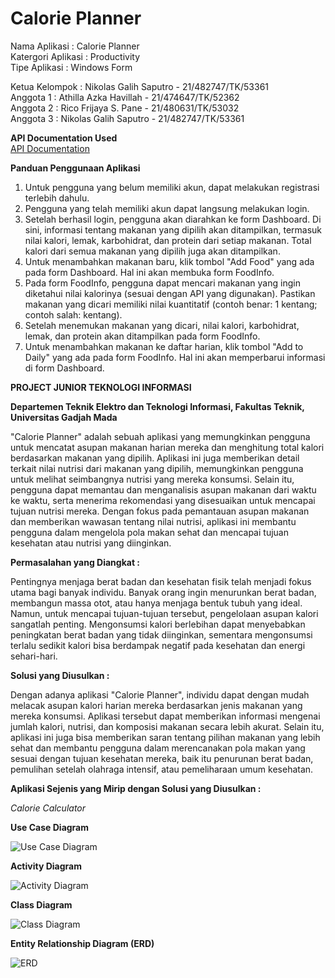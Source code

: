 # Calorie Planner
Nama Aplikasi       : Calorie Planner  
Katergori Aplikasi  : Productivity  
Tipe Aplikasi       : Windows Form  

Ketua Kelompok : Nikolas Galih Saputro - 21/482747/TK/53361  
Anggota 1 : Athilla Azka Havillah - 21/474647/TK/52362  
Anggota 2 : Rico Frijaya S. Pane - 21/480631/TK/53032  
Anggota 3 : Nikolas Galih Saputro - 21/482747/TK/53361  

**API Documentation Used**  
[API Documentation](https://www.edamam.com/)

**Panduan Penggunaan Aplikasi**  
1. Untuk pengguna yang belum memiliki akun, dapat melakukan registrasi terlebih dahulu.  
2. Pengguna yang telah memiliki akun dapat langsung melakukan login.  
3. Setelah berhasil login, pengguna akan diarahkan ke form Dashboard. Di sini, informasi tentang makanan yang dipilih akan ditampilkan, termasuk nilai kalori, lemak, karbohidrat, dan protein dari setiap makanan. Total kalori dari semua makanan yang dipilih juga akan ditampilkan.  
4. Untuk menambahkan makanan baru, klik tombol "Add Food" yang ada pada form Dashboard. Hal ini akan membuka form FoodInfo.  
5. Pada form FoodInfo, pengguna dapat mencari makanan yang ingin diketahui nilai kalorinya (sesuai dengan API yang digunakan). Pastikan makanan yang dicari memiliki nilai kuantitatif (contoh benar: 1 kentang; contoh salah: kentang).  
6. Setelah menemukan makanan yang dicari, nilai kalori, karbohidrat, lemak, dan protein akan ditampilkan pada form FoodInfo.  
7. Untuk menambahkan makanan ke daftar harian, klik tombol "Add to Daily" yang ada pada form FoodInfo. Hal ini akan memperbarui informasi di form Dashboard.  

**PROJECT JUNIOR TEKNOLOGI INFORMASI**

**Departemen Teknik Elektro dan Teknologi Informasi, Fakultas Teknik, Universitas Gadjah Mada**

"Calorie Planner" adalah sebuah aplikasi yang memungkinkan pengguna untuk mencatat asupan makanan harian mereka dan menghitung total kalori berdasarkan makanan yang dipilih. Aplikasi ini juga memberikan detail terkait nilai nutrisi dari makanan yang dipilih, memungkinkan pengguna untuk melihat seimbangnya nutrisi yang mereka konsumsi. Selain itu, pengguna dapat memantau dan menganalisis asupan makanan dari waktu ke waktu, serta menerima rekomendasi yang disesuaikan untuk mencapai tujuan nutrisi mereka. Dengan fokus pada pemantauan asupan makanan dan memberikan wawasan tentang nilai nutrisi, aplikasi ini membantu pengguna dalam mengelola pola makan sehat dan mencapai tujuan kesehatan atau nutrisi yang diinginkan.

**Permasalahan yang Diangkat :**

Pentingnya menjaga berat badan dan kesehatan fisik telah menjadi fokus utama bagi banyak individu. Banyak orang ingin menurunkan berat badan, membangun massa otot, atau hanya menjaga  bentuk  tubuh  yang  ideal.  Namun,  untuk  mencapai  tujuan-tujuan  tersebut, pengelolaan  asupan  kalori  sangatlah  penting.  Mengonsumsi  kalori  berlebihan  dapat menyebabkan  peningkatan  berat  badan  yang  tidak  diinginkan,  sementara mengonsumsi terlalu sedikit kalori bisa berdampak negatif pada kesehatan dan energi sehari-hari. 

**Solusi yang Diusulkan :**

Dengan adanya aplikasi "Calorie Planner", individu dapat dengan mudah melacak asupan kalori harian mereka berdasarkan jenis makanan yang mereka konsumsi. Aplikasi tersebut dapat memberikan informasi mengenai jumlah kalori, nutrisi, dan komposisi makanan secara lebih akurat. Selain itu, aplikasi ini juga bisa memberikan saran tentang pilihan makanan yang lebih sehat dan membantu pengguna dalam merencanakan pola makan yang sesuai dengan tujuan kesehatan mereka, baik itu penurunan berat badan, pemulihan setelah olahraga intensif, atau pemeliharaan umum kesehatan. 

**Aplikasi Sejenis yang Mirip dengan Solusi yang Diusulkan :**

*Calorie Calculator*

**Use Case Diagram**

![Use Case Diagram](UseCase.jpg)

**Activity Diagram**

![Activity Diagram](ActivityDiagram.png)

**Class Diagram**

![Class Diagram](ClassDiagram.jpg)

**Entity Relationship Diagram (ERD)**

![ERD](ERD.jpg)


